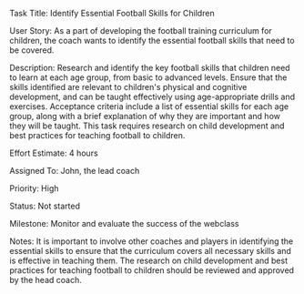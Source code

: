 Task Title: Identify Essential Football Skills for Children

User Story: As a part of developing the football training curriculum for children, the coach wants to identify the essential football skills that need to be covered.

Description: Research and identify the key football skills that children need to learn at each age group, from basic to advanced levels. Ensure that the skills identified are relevant to children's physical and cognitive development, and can be taught effectively using age-appropriate drills and exercises. Acceptance criteria include a list of essential skills for each age group, along with a brief explanation of why they are important and how they will be taught. This task requires research on child development and best practices for teaching football to children.

Effort Estimate: 4 hours

Assigned To: John, the lead coach

Priority: High

Status: Not started

Milestone: Monitor and evaluate the success of the webclass

Notes: It is important to involve other coaches and players in identifying the essential skills to ensure that the curriculum covers all necessary skills and is effective in teaching them. The research on child development and best practices for teaching football to children should be reviewed and approved by the head coach.

